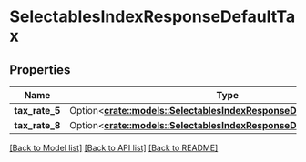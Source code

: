 # SelectablesIndexResponseDefaultTax

## Properties

Name | Type | Description | Notes
------------ | ------------- | ------------- | -------------
**tax_rate_5** | Option<[**crate::models::SelectablesIndexResponseDefaultTaxTaxRate5**](selectablesIndexResponse_default_tax_tax_rate_5.md)> |  | [optional]
**tax_rate_8** | Option<[**crate::models::SelectablesIndexResponseDefaultTaxTaxRate8**](selectablesIndexResponse_default_tax_tax_rate_8.md)> |  | [optional]

[[Back to Model list]](../README.md#documentation-for-models) [[Back to API list]](../README.md#documentation-for-api-endpoints) [[Back to README]](../README.md)


